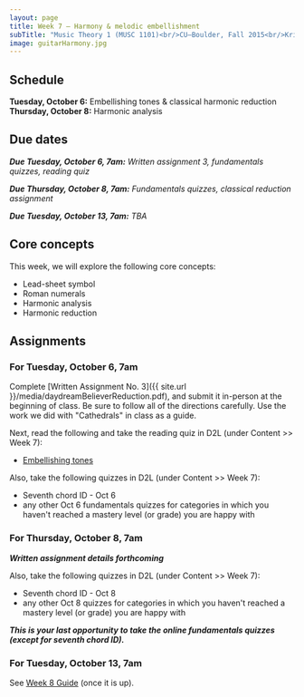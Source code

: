 ```yaml
---
layout: page
title: Week 7 – Harmony & melodic embellishment
subTitle: "Music Theory 1 (MUSC 1101)<br/>CU–Boulder, Fall 2015<br/>Kris Shaffer, Ph.D. – instructor"
image: guitarHarmony.jpg
---
```


## Schedule

**Tuesday, October 6:** Embellishing tones & classical harmonic reduction  
**Thursday, October 8:** Harmonic analysis 

## Due dates

***Due Tuesday, October 6, 7am:*** *Written assignment 3, fundamentals quizzes, reading quiz* 

***Due Thursday, October 8, 7am:*** *Fundamentals quizzes, classical reduction assignment*  

***Due Tuesday, October 13, 7am:*** *TBA*

## Core concepts

This week, we will explore the following core concepts:

- Lead-sheet symbol  
- Roman numerals  
- Harmonic analysis  
- Harmonic reduction


## Assignments

### For Tuesday, October 6, 7am

Complete [Written Assignment No. 3]({{ site.url }}/media/daydreamBelieverReduction.pdf), and submit it in-person at the beginning of class. Be sure to follow all of the directions carefully. Use the work we did with "Cathedrals" in class as a guide.

Next, read the following and take the reading quiz in D2L (under Content >> Week 7):

- [Embellishing tones](http://openmusictheory.com/embellishingTones.html)

Also, take the following quizzes in D2L (under Content >> Week 7):

- Seventh chord ID - Oct 6  
- any other Oct 6 fundamentals quizzes for categories in which you haven't reached a mastery level (or grade) you are happy with


### For Thursday, October 8, 7am

***Written assignment details forthcoming***

Also, take the following quizzes in D2L (under Content >> Week 7):

- Seventh chord ID - Oct 8  
- any other Oct 8 quizzes for categories in which you haven't reached a mastery level (or grade) you are happy with

***This is your last opportunity to take the online fundamentals quizzes (except for seventh chord ID).***

### For Tuesday, October 13, 7am

See [Week 8 Guide](/week8/) (once it is up).